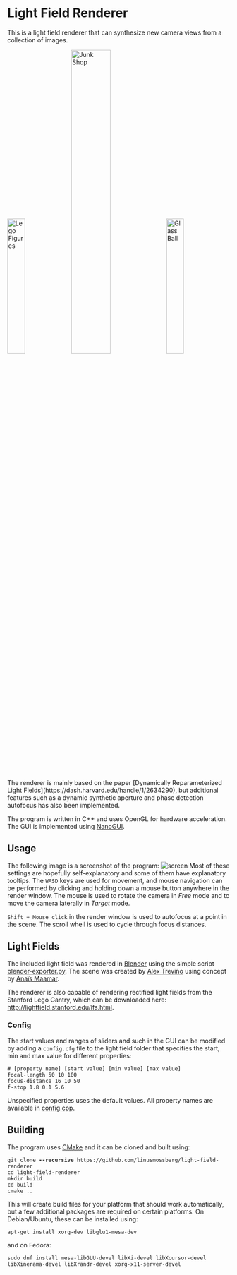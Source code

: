 # Light Field Renderer
This is a light field renderer that can synthesize new camera views from a collection of images. 
<p float="center">
  <img src="https://user-images.githubusercontent.com/15798094/97003465-c0648900-153b-11eb-8e38-35e2ec339db4.gif" width="28%" title="Lego Figures"/>
  <img src="https://user-images.githubusercontent.com/15798094/97003452-ba6ea800-153b-11eb-9029-a829787de84d.gif" width="42%" title="Junk Shop"/>
  <img src="https://user-images.githubusercontent.com/15798094/97003481-c3f81000-153b-11eb-85db-162102cdd0e7.gif" width="28%" title="Glass Ball"/>
</p>
The renderer is mainly based on the paper [Dynamically Reparameterized Light Fields](https://dash.harvard.edu/handle/1/2634290), but additional features such as a dynamic synthetic aperture and phase detection autofocus has also been implemented.

The program is written in C++ and uses OpenGL for hardware acceleration. The GUI is implemented using [NanoGUI](https://github.com/mitsuba-renderer/nanogui).

## Usage
The following image is a screenshot of the program:
![screen](https://user-images.githubusercontent.com/15798094/97001678-1126b280-1539-11eb-9e60-235d2a14abc4.png)
Most of these settings are hopefully self-explanatory and some of them have explanatory tooltips. The `WASD` keys are used for movement, and mouse navigation can be performed by clicking and holding down a mouse button anywhere in the render window. The mouse is used to rotate the camera in *Free* mode and to move the camera laterally in *Target* mode.

`Shift + Mouse click` in the render window is used to autofocus at a point in the scene. The scroll whell is used to cycle through focus distances.
## Light Fields
The included light field was rendered in [Blender](https://www.blender.org/) using the simple script [blender-exporter.py](blender-exporter.py). The scene was created by [Alex Treviño](http://www.aendom.com/) using concept by [Anaïs Maamar](https://www.artstation.com/chatonlaser).

The renderer is also capable of rendering rectified light fields from the Stanford Lego Gantry, which can be downloaded here: http://lightfield.stanford.edu/lfs.html.

### Config
The start values and ranges of sliders and such in the GUI can be modified by adding a `config.cfg` file to the light field folder that specifies the start, min and max value for different properties: 
```
# [property name] [start value] [min value] [max value]
focal-length 50 10 100
focus-distance 16 10 50
f-stop 1.8 0.1 5.6
```
Unspecified properties uses the default values. All property names are available in [config.cpp](source/core/config.cpp#L59).

## Building
The program uses [CMake](https://cmake.org/) and it can be cloned and built using:
<pre><code>git clone <b>--recursive</b> https://github.com/linusmossberg/light-field-renderer
cd light-field-renderer
mkdir build
cd build
cmake ..</code></pre>
This will create build files for your platform that should work automatically, but a few additional packages are required on certain platforms. On Debian/Ubuntu, these can be installed using:
```
apt-get install xorg-dev libglu1-mesa-dev
```
and on Fedora:
```
sudo dnf install mesa-libGLU-devel libXi-devel libXcursor-devel libXinerama-devel libXrandr-devel xorg-x11-server-devel
```
